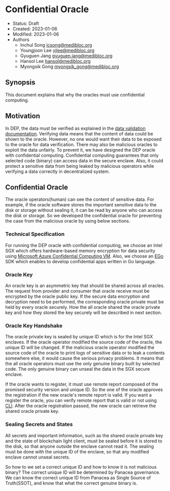 # Confidential Oracle

- Status: Draft
- Created: 2023-01-06
- Modified: 2023-01-06
- Authors
    - Inchul Song <icsong@medibloc.org>
    - Youngjoon Lee <yjlee@medibloc.org>
    - Gyuguen Jang <gyuguen.jang@medibloc.org>
    - Hansol Lee <hansol@medibloc.org>
    - Myongsik Gong <myongsik_gong@medibloc.org>

## Synopsis

This document explains that why the oracles must use confidential computing.

## Motivation

In DEP, the data must be verified as explained in the [data validation documentation](./4-data-validation.md).
Verifying data means that the content of data could be shown to the oracle. However, no one would want their data to be
exposed to the oracle for data verification. There may also be malicious oracles to exploit the data unfairly. To
prevent it, we have designed the DEP oracle with confidential computing. Confidential computing guarantees that only
selected code (binary) can access data in the secure enclave. Also, it could protect a sensitive data from being leaked 
by malicious operators while verifying a data correctly in decentralized system.

## Confidential Oracle

The oracle operators(human) can see the content of sensitive data. For example, if the oracle software stores the
important sensitive data to the disk or storage without sealing it, it can be read by anyone who can access the disk or
storage. So we developed the confidential oracle for preventing the case from the malicious oracle by using below 
sections.

### Technical Specification

For running the DEP oracle with confidential computing, we choose an Intel SGX which offers hardware-based memory
encryption for data security
using [Microsoft Azure Confidential Computing VM](https://learn.microsoft.com/en-us/azure/confidential-computing/overview).
Also, we choose an [EGo](https://www.edgeless.systems/products/ego/) SDK which enables to develop confidential apps
written in Go language.

### Oracle Key

An oracle key is an asymmetric key that should be shared across all oracles. The request from provider and consumer that
oracle receive must be encrypted by the oracle public key. If the secure data encryption and decryption need to be
performed, the corresponding oracle private must be held by every oracle securely. How the all oracle shared the oracle
private key and how they stored the key securely will be described in next section.

### Oracle Key Handshake

The oracle private key is sealed by unique ID which is for the Intel SGX enclaves. If the oracle operator modified the
source code of the oracle, the unique ID will be changed. If the malicious oracle operator modified the source code of
the oracle to print logs of sensitive data or to leak a contents somewhere else, it would cause the serious privacy
problems. It means that the all oracle operators must use the only genuine binary built by selected code.
The only genuine binary can unseal the data in the SGX secure enclave.

If the oracle wants to register, it must use remote report composed of the promised security version and unique ID.
So the one of the oracle approves the registration if the new oracle's remote report is valid.
If you want a register the oracle, you can verify remote report that is valid or not using
[CLI](../../5-oracles/7-verfiy-remote-report.md). After the oracle registration passed, the new oracle can retrieve the shared oracle
private key.

### Sealing Secrets and States

All secrets and important information, such as the shared oracle private key and the state of blockchain light client,
must be sealed before it is stored to the disk, so that anyone outside the enclave cannot read it. The sealing must be
done with the unique ID of the enclave, so that any modified enclave cannot unseal secrets.

So how to we set a correct unique ID and how to know it is not malicious binary? The correct unique ID will be
determined by Panacea governance. We can know the correct unique ID from Panacea as Single Source of Truth(SSOT),
and know that what the correct genuine binary is.
